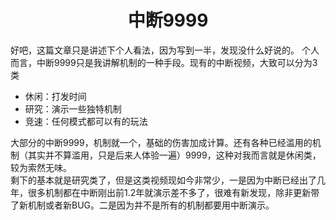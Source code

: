 # <center>中断9999</center>
好吧，这篇文章只是讲述下个人看法，因为写到一半，发现没什么好说的。
个人而言，中断9999只是我讲解机制的一种手段。现有的中断视频，大致可以分为3类
+ 休闲：打发时间
+ 研究：演示一些独特机制
+ 竞速：任何模式都可以有的玩法

大部分的中断9999，机制就一个，基础的伤害加成计算。还有各种已经滥用的机制（其实并不算滥用，只是后来人体验一遍）9999，这种对我而言就是休闲类，较为索然无味。\
剩下的基本就是研究类了，但是这类视频现如今非常少，一是因为中断已经出了几年，很多机制都在中断刚出前1.2年就演示差不多了，很难有新发现，除非更新带了新机制或者新BUG。二是因为并不是所有的机制都要用中断演示。